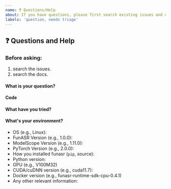 ```yaml
---
name: ❓ Questions/Help
about: If you have questions, please first search existing issues and docs
labels: 'question, needs triage'
---
```


## ❓ Questions and Help

### Before asking:
1. search the issues.
2. search the docs.

<!-- If you still can't find what you need: -->

#### What is your question?

#### Code

<!-- Please paste a code snippet if your question requires it! -->

#### What have you tried?

#### What's your environment?

 - OS (e.g., Linux):
 - FunASR Version (e.g., 1.0.0):
 - ModelScope Version (e.g., 1.11.0):
 - PyTorch Version (e.g., 2.0.0):
 - How you installed funasr (`pip`, source):
 - Python version:
 - GPU (e.g., V100M32)
 - CUDA/cuDNN version (e.g., cuda11.7):
 - Docker version (e.g., funasr-runtime-sdk-cpu-0.4.1)
 - Any other relevant information: